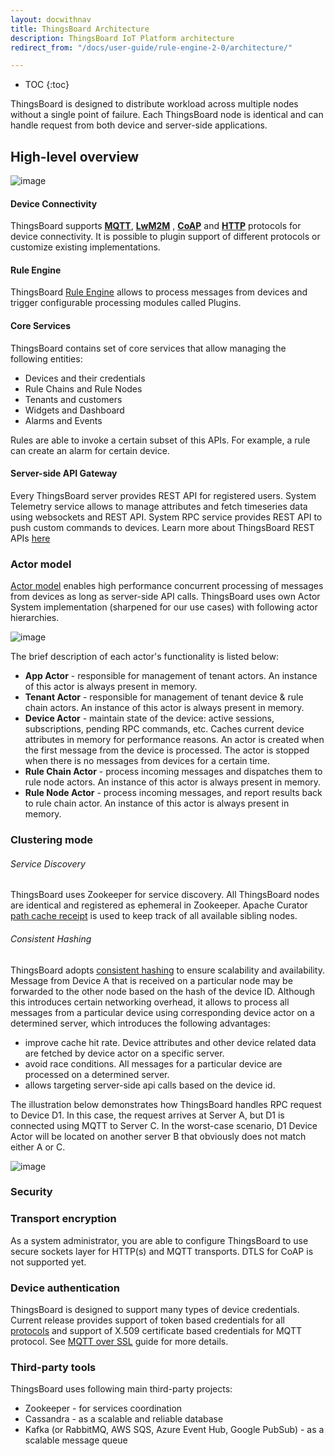 ```yaml
---
layout: docwithnav
title: ThingsBoard Architecture
description: ThingsBoard IoT Platform architecture
redirect_from: "/docs/user-guide/rule-engine-2-0/architecture/"

---
```


* TOC
{:toc}

ThingsBoard is designed to distribute workload across multiple nodes without a single point of failure.
Each ThingsBoard node is identical and can handle request from both device and server-side applications.
 
## High-level overview

 ![image](/images/reference/architecture-in-brief.svg)

#### Device Connectivity

ThingsBoard supports [**MQTT**](/docs/reference/mqtt-api/), [**LwM2M**](/docs/reference/lwm2m-api/) , [**CoAP**](/docs/reference/coap-api/) and [**HTTP**](/docs/reference/http-api/) protocols for device connectivity.
It is possible to plugin support of different protocols or customize existing implementations.

#### Rule Engine

ThingsBoard [Rule Engine](/docs/user-guide/rule-engine/) allows to process messages from devices and trigger configurable processing modules called Plugins.

#### Core Services

ThingsBoard contains set of core services that allow managing the following entities:

 * Devices and their credentials
 * Rule Chains and Rule Nodes
 * Tenants and customers
 * Widgets and Dashboard
 * Alarms and Events
 
Rules are able to invoke a certain subset of this APIs. For example, a rule can create an alarm for certain device.

#### Server-side API Gateway

Every ThingsBoard server provides REST API for registered users. 
System Telemetry service allows to manage attributes and fetch timeseries data using websockets and REST API.
System RPC service provides REST API to push custom commands to devices.
Learn more about ThingsBoard REST APIs [here](/docs/reference/rest-api/)

### Actor model

[Actor model](https://en.wikipedia.org/wiki/Actor_model) enables high performance concurrent processing of messages from devices as long as server-side API calls.
ThingsBoard uses own Actor System implementation (sharpened for our use cases) with following actor hierarchies.

 ![image](/images/reference/actor-system-hierarchies.svg)

The brief description of each actor's functionality is listed below:

 * **App Actor** - responsible for management of tenant actors. 
 An instance of this actor is always present in memory.
 * **Tenant Actor** - responsible for management of tenant device & rule chain actors. 
 An instance of this actor is always present in memory.
 * **Device Actor** - maintain state of the device: active sessions, subscriptions, pending RPC commands, etc. 
 Caches current device attributes in memory for performance reasons.
 An actor is created when the first message from the device is processed. The actor is stopped when there is no messages from devices for a certain time.
 * **Rule Chain Actor** - process incoming messages and dispatches them to rule node actors. 
 An instance of this actor is always present in memory.
 * **Rule Node Actor** - process incoming messages, and report results back to rule chain actor. 
 An instance of this actor is always present in memory.
 
### Clustering mode

###### Service Discovery

ThingsBoard uses Zookeeper for service discovery.
All ThingsBoard nodes are identical and registered as ephemeral in Zookeeper. Apache Curator [path cache receipt](http://curator.apache.org/curator-recipes/path-cache.html) is used to keep track of all available sibling nodes.

###### Consistent Hashing

ThingsBoard adopts [consistent hashing](https://en.wikipedia.org/wiki/Consistent_hashing) to ensure scalability and availability.
Message from Device A that is received on a particular node may be forwarded to the other node based on the hash of the device ID.
Although this introduces certain networking overhead, it allows to process all messages from a particular device using corresponding device actor on a determined server, which introduces the following advantages:

 * improve cache hit rate. Device attributes and other device related data are fetched by device actor on a specific server.
 * avoid race conditions. All messages for a particular device are processed on a determined server.
 * allows targeting server-side api calls based on the device id.
   
The illustration below demonstrates how ThingsBoard handles RPC request to Device D1.
In this case, the request arrives at Server A, but D1 is connected using MQTT to Server C. 
In the worst-case scenario, D1 Device Actor will be located on another server B that obviously does not match either A or C.

 ![image](/images/reference/cluster-mode-rpc-request.svg)

### Security

### Transport encryption

As a system administrator, you are able to configure ThingsBoard to use secure sockets layer for HTTP(s) and MQTT transports.
DTLS for CoAP is not supported yet.

### Device authentication

ThingsBoard is designed to support many types of device credentials.
Current release provides support of token based credentials for all [protocols](/docs/reference/protocols/) 
and support of X.509 certificate based credentials for MQTT protocol. See [MQTT over SSL](/docs/user-guide/mqtt-over-ssl/) guide for more details.

### Third-party tools

ThingsBoard uses following main third-party projects:
 
 * Zookeeper - for services coordination
 * Cassandra - as a scalable and reliable database
 * Kafka (or RabbitMQ, AWS SQS, Azure Event Hub, Google PubSub) - as a scalable message queue

